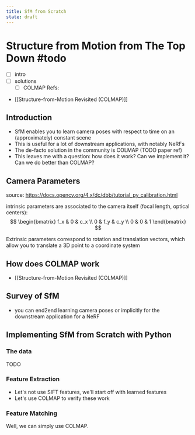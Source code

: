 ```yaml
---
title: SfM from Scratch
state: draft
---
```


# Structure from Motion from The Top Down #todo

- [ ] intro
- [ ] solutions
	- [ ] COLMAP
Refs:
- [[Structure-from-Motion Revisited (COLMAP)]]

## Introduction

- SfM enables you to learn camera poses with respect to time on an (approximately) constant scene
- This is useful for a lot of downstream applications, with notably NeRFs
- The de-facto solution in the community is COLMAP (TODO paper ref)
- This leaves me with a question: how does it work? Can we implement it? Can we do better than COLMAP?

## Camera Parameters

source: https://docs.opencv.org/4.x/dc/dbb/tutorial_py_calibration.html

intrinsic parameters are associated to the camera itself (focal length, optical centers):
$$
\begin{bmatrix}
f_x & 0 & c_x \\
0 & f_y & c_y \\
0 & 0 & 1
\end{bmatrix}
$$

Extrinsic parameters correspond to rotation and translation vectors, which allow you to translate a 3D point to a coordinate system

## How does COLMAP work
- [[Structure-from-Motion Revisited (COLMAP)]]

## Survey of SfM

- you can end2end learning camera poses or implicitly for the downstream application for a NeRF


## Implementing SfM from Scratch with Python


### The data
TODO

### Feature Extraction
- Let's not use SIFT features, we'll start off with learned features
- Let's use COLMAP to verify these work

###  Feature Matching

Well, we can simply use COLMAP.